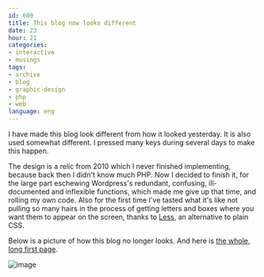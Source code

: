 ```yaml
---
id: 609
title: This blog now looks different
date: 23
hour: 21
categories:
- interactive
- musings
tags:
- archive
- blog
- graphic-design
- php
- web
language: eng
---
```


I have made this blog look different from how it looked yesterday. It is also used somewhat different. I pressed many keys during several days to make this happen.

The design is a relic from 2010 which I never finished implementing, because back then I didn't know much PHP. Now I decided to finish it, for the large part eschewing Wordpress's redundant, confusing, ill-documented and inflexible functions, which made me give up that time, and rolling my own code. Also for the first time I've tasted what it's like not pulling so many hairs in the process of getting letters and boxes where you want them to appear on the screen, thanks to [Less](http://lesscss.org/), an alternative to plain CSS.

Below is a picture of how this blog no longer looks. And here is [the whole, long first page](http://blog.agj.cl/wp-content/uploads/2012/09/oldblogdesign.png).

![image](http://blog.agj.cl/wp-content/uploads/2012/09/oldblogsmall.png "Old blog design")
